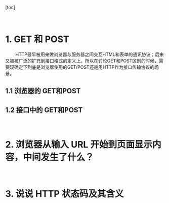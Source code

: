 [toc]





&emsp;
&emsp;
# 1. GET 和 POST
&emsp;&emsp; HTTP最早被用来做浏览器与服务器之间交互HTML和表单的通讯协议；后来又被被广泛的扩充到接口格式的定义上。所以在讨论GET和POST区别的时候，需要现确定下到底是浏览器使用的GET/POST还是用HTTP作为接口传输协议的场景。
## 1.1 浏览器的 GET和POST


## 1.2 接口中的 GET和POST





&emsp;
&emsp;
# 2. 浏览器从输入 URL 开始到页面显示内容，中间发生了什么？







&emsp;
&emsp;
# 3. 说说 HTTP 状态码及其含义